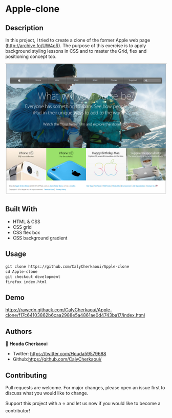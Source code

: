 # Apple-clone
## Description
In this project, I tried to create a clone of the former Apple web page (http://archive.fo/UW4oR). The purpose of this exercise is to apply background styling lessons in CSS and to master the Grid, flex and positioning concept too.

![screenshot](images/Screenshot.png)


## Built With
- HTML & CSS
- CSS grid
- CSS flex box
- CSS background gradient

## Usage
```Git
git clone https://github.com/CalyCherkaoui/Apple-clone
cd Apple-clone
git checkout development
firefox index.html
```
## Demo
https://rawcdn.githack.com/CalyCherkaoui/Apple-clone/f17c64103862b6caa2988e5a4861ae0d4743ba17/index.html

## Authors
👩 **Houda Cherkaoui**
- Twitter: https://twitter.com/Houda59579688
- Github:https://github.com/CalyCherkaoui/

## Contributing
Pull requests are welcome. For major changes, please open an issue first to discuss what you would like to change.

Support this project with a ⭐️ and let us now if you would like to become a contributor!